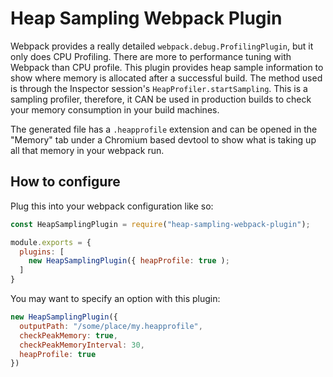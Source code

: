 # Heap Sampling Webpack Plugin

Webpack provides a really detailed `webpack.debug.ProfilingPlugin`, but it only does CPU Profiling. There are more to performance tuning with Webpack than CPU profile. This plugin provides heap sample information to show where memory is allocated after a successful build. The method used is through the Inspector session's `HeapProfiler.startSampling`. This is a sampling profiler, therefore, it CAN be used in production builds to check your memory consumption in your build machines.

The generated file has a `.heapprofile` extension and can be opened in the "Memory" tab under a Chromium based devtool to show what is taking up all that memory in your webpack run.

## How to configure

Plug this into your webpack configuration like so:

```js
const HeapSamplingPlugin = require("heap-sampling-webpack-plugin");

module.exports = {
  plugins: [
    new HeapSamplingPlugin({ heapProfile: true );
  ]
}
```

You may want to specify an option with this plugin:

```js
new HeapSamplingPlugin({
  outputPath: "/some/place/my.heapprofile",
  checkPeakMemory: true,
  checkPeakMemoryInterval: 30,
  heapProfile: true
})
```
